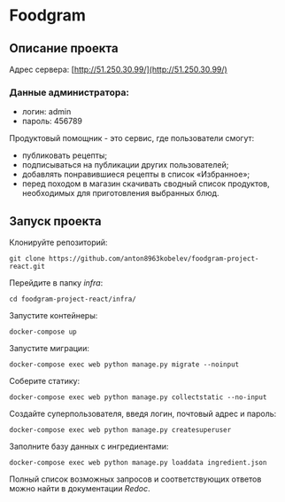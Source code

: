 # Foodgram

## Описание проекта

Адрес сервера:
[http://51.250.30.99/](http://51.250.30.99/)

### Данные администратора:
- логин: admin
- пароль: 456789

Продуктовый помощник - это сервис, где пользователи смогут:
* публиковать рецепты;
* подписываться на публикации других пользователей;
* добавлять понравившиеся рецепты в список «Избранное»;
* перед походом в магазин скачивать сводный список продуктов, необходимых для приготовления выбранных блюд.

## Запуск проекта

Клонируйте репозиторий: 
 
``` 
git clone https://github.com/anton8963kobelev/foodgram-project-react.git
``` 

Перейдите в папку *infra*:

``` 
cd foodgram-project-react/infra/
``` 
 
Запустите контейнеры: 
 
``` 
docker-compose up
``` 
 
Запустите миграции: 
 
``` 
docker-compose exec web python manage.py migrate --noinput
```
 
Соберите статику: 
 
``` 
docker-compose exec web python manage.py collectstatic --no-input  
``` 
 
Создайте суперпользователя, введя логин, почтовый адрес и пароль: 
 
``` 
docker-compose exec web python manage.py createsuperuser 
``` 
 
Заполните базу данных с ингредиентами: 
 
``` 
docker-compose exec web python manage.py loaddata ingredient.json
```

Полный список возможных запросов и соответствующих ответов можно найти в документации *Redoc*.
